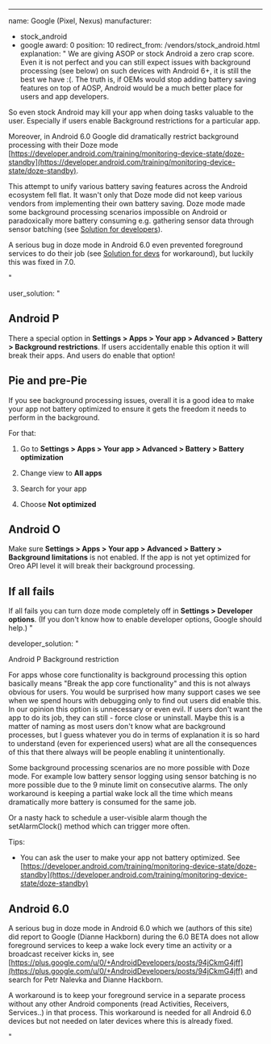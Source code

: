---
name: Google (Pixel, Nexus)
manufacturer:
  - stock_android
  - google
award: 0
position: 10
redirect_from: /vendors/stock_android.html
explanation: "
We are giving ASOP or stock Android a zero crap score. Even it is not perfect and you can still expect issues with background processing (see below) on such devices with Android 6+, it is still the best we have :(. The truth is, if OEMs would stop adding battery saving features on top of AOSP, Android would be a much better place for users and app developers.


So even stock Android may kill your app when doing tasks valuable to the user. Especially if users enable Background restrictions for a particular app.


Moreover, in Android 6.0 Google did dramatically restrict background processing with their Doze mode [https://developer.android.com/training/monitoring-device-state/doze-standby](https://developer.android.com/training/monitoring-device-state/doze-standby).


This attempt to unify various battery saving features across the Android ecosystem fell flat. It wasn't only that
Doze mode did not keep various vendors from implementing their own battery saving. Doze mode made some background
processing scenarios impossible on Android or paradoxically more battery consuming e.g. gathering sensor data through
 sensor batching (see [Solution for developers](#dev-solution)).


A serious bug in doze mode in Android 6.0 even prevented foreground services to do their job (see [Solution for devs](#dev-solution) for workaround), but luckily this was fixed in 7.0.

"


user_solution: "

## Android P


There a special option in **Settings > Apps > Your app > Advanced > Battery > Background restrictions**. If users accidentally enable this option it will break their apps. And users do enable that option!


## Pie and pre-Pie


If you see background processing issues, overall it is a good idea to make your app not battery optimized to ensure it gets the freedom it needs to perform in the background.


For that:

1. Go to **Settings > Apps > Your app > Advanced > Battery > Battery optimization**

2. Change view to **All apps**

3. Search for your app

4. Choose **Not optimized**


## Android O

Make sure **Settings > Apps > Your app > Advanced > Battery > Background limitations** is not enabled. If the app is not yet optimized for Oreo API level it will break their background processing.


## If all fails


If all fails you can turn doze mode completely off in **Settings > Developer options**. (If you don't know how to enable developer options, Google should help.)
"

developer_solution: "


Android P Background restriction


For apps whose core functionality is background processing this option basically means "Break the app core functionality" and this is not always obvious for users. You would be surprised how many support cases we see when we spend hours with debugging only to find out users did enable this. In our opinion this option is unnecessary or even evil. If users don't want the app to do its job, they can still - force close or uninstall. Maybe this is a matter of naming as most users don't know what are background processes, but I guess whatever you do in terms of explanation it is so hard to understand (even for experienced users) what are all the consequences of this that there always will be people enabling it unintentionally.


Some background processing scenarios are no more possible with Doze mode. For example low battery sensor logging
using sensor batching is no more possible due to the 9 minute limit on consecutive alarms. The only workaround is keeping a partial wake lock all the time which means dramatically more battery is consumed for the same job.


Or a nasty hack to schedule a user-visible alarm though the setAlarmClock() method which can trigger more often.


Tips:

* You can ask the user to make your app not battery optimized. See [https://developer.android.com/training/monitoring-device-state/doze-standby](https://developer.android.com/training/monitoring-device-state/doze-standby)


## Android 6.0

A serious bug in doze mode in Android 6.0 which we (authors of this site) did report to Google (Dianne Hackborn) during the 6.0 BETA does not allow foreground services to keep a wake lock every time an activity or a broadcast receiver kicks in, see [https://plus.google.com/u/0/+AndroidDevelopers/posts/94jCkmG4jff](https://plus.google.com/u/0/+AndroidDevelopers/posts/94jCkmG4jff) and search for Petr Nalevka and Dianne Hackborn.



A workaround is to keep your foreground service in a separate process without any other Android components (read Activities, Receivers, Services..) in that process. This workaround is needed for all Android 6.0 devices but not needed on later devices where this is already fixed.


"
